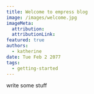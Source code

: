 ```yaml
---
title: Welcome to empress blog
image: /images/welcome.jpg
imageMeta:
  attribution:
  attributionLink:
featured: true
authors:
  - katherine
date: Tue Feb 2 2077
tags:
  - getting-started
---
```

write some stuff
